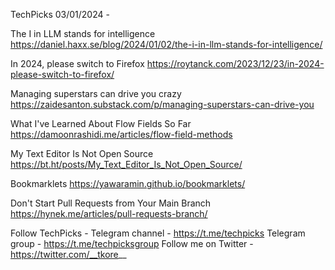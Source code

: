 TechPicks 03/01/2024 -

The I in LLM stands for intelligence
https://daniel.haxx.se/blog/2024/01/02/the-i-in-llm-stands-for-intelligence/

In 2024, please switch to Firefox
https://roytanck.com/2023/12/23/in-2024-please-switch-to-firefox/

Managing superstars can drive you crazy
https://zaidesanton.substack.com/p/managing-superstars-can-drive-you

What I've Learned About Flow Fields So Far
https://damoonrashidi.me/articles/flow-field-methods

My Text Editor Is Not Open Source
https://bt.ht/posts/My_Text_Editor_Is_Not_Open_Source/

Bookmarklets
https://yawaramin.github.io/bookmarklets/

Don't Start Pull Requests from Your Main Branch
https://hynek.me/articles/pull-requests-branch/

Follow TechPicks -
Telegram channel - https://t.me/techpicks
Telegram group - https://t.me/techpicksgroup
Follow me on Twitter - https://twitter.com/__tkore__